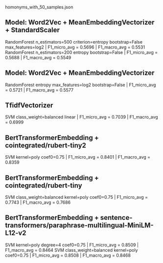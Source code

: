 homonyms_with_50_samples.json

## Model: Word2Vec + MeanEmbeddingVectorizer + StandardScaler
RandomForest n_estimators=500 criterion=entropy bootstrap=False max_features=log2 | F1_micro_avg = 0.5696 | F1_macro_avg = 0.5531
RandomForest n_estimators=200 entropy bootstrap=False | F1_micro_avg = 0.5688 | F1_macro_avg = 0.5549

## Model: Word2Vec + MeanEmbeddingVectorizer
RandomForest entropy max_features=log2 bootstrap=False | F1_micro_avg = 0.5721 | F1_macro_avg = 0.5577

## TfidfVectorizer
SVM class_weight=balanced linear | F1_micro_avg = 0.7039 | F1_macro_avg = 0.6999

## BertTransformerEmbedding + cointegrated/rubert-tiny2
SVM kernel=poly coef0=0.75 | F1_micro_avg = 0.8401 | F1_macro_avg = 0.8359

## BertTransformerEmbedding + cointegrated/rubert-tiny

SVM class_weight=balanced kernel=poly coef0=0.75 | F1_micro_avg = 0.7743 | F1_macro_avg = 0.7686


## BertTransformerEmbedding + sentence-transformers/paraphrase-multilingual-MiniLM-L12-v2

SVM kernel=poly degree=4 coef0=0.75 | F1_micro_avg = 0.8509 | F1_macro_avg = 0.8464
SVM class_weight=balanced kernel=poly coef0=0.75 | F1_micro_avg = 0.8508 | F1_macro_avg = 0.8468

